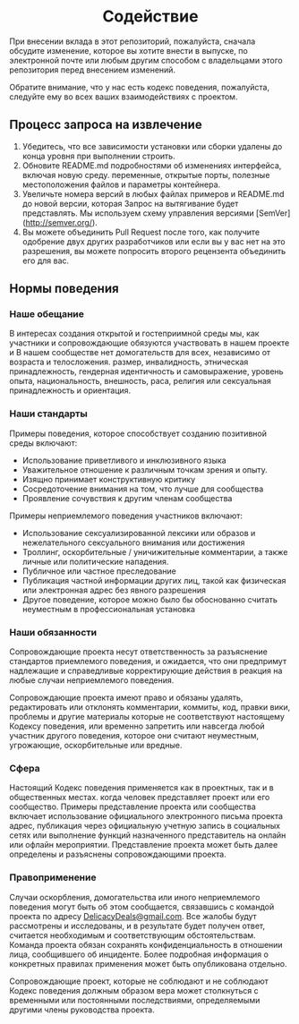 <h1 align="center">Содействие</h1>

При внесении вклада в этот репозиторий, пожалуйста, сначала обсудите изменение, которое вы хотите внести в выпуске,
по электронной почте или любым другим способом с владельцами этого репозитория перед внесением изменений.

Обратите внимание, что у нас есть кодекс поведения, пожалуйста, следуйте ему во всех ваших взаимодействиях с проектом.

## Процесс запроса на извлечение

1. Убедитесь, что все зависимости установки или сборки удалены до конца уровня при выполнении
    строить.
2. Обновите README.md подробностями об изменениях интерфейса, включая новую среду.
    переменные, открытые порты, полезные местоположения файлов и параметры контейнера.
3. Увеличьте номера версий в любых файлах примеров и README.md до новой версии, которая
    Запрос на вытягивание будет представлять. Мы используем схему управления версиями [SemVer] (http://semver.org/).
4. Вы можете объединить Pull Request после того, как получите одобрение двух других разработчиков или если вы
    у вас нет на это разрешения, вы можете попросить второго рецензента объединить его для вас.

## Нормы поведения

### Наше обещание

В интересах создания открытой и гостеприимной среды мы, как
участники и сопровождающие обязуются участвовать в нашем проекте и
В нашем сообществе нет домогательств для всех, независимо от возраста и телосложения.
размер, инвалидность, этническая принадлежность, гендерная идентичность и самовыражение, уровень опыта,
национальность, внешность, раса, религия или сексуальная принадлежность и
ориентация.

### Наши стандарты

Примеры поведения, которое способствует созданию позитивной среды
включают:

- Использование приветливого и инклюзивного языка
- Уважительное отношение к различным точкам зрения и опыту.
- Изящно принимает конструктивную критику
- Сосредоточение внимания на том, что лучше для сообщества
- Проявление сочувствия к другим членам сообщества

Примеры неприемлемого поведения участников включают:

- Использование сексуализированной лексики или образов и нежелательного сексуального внимания или
   достижения
- Троллинг, оскорбительные / уничижительные комментарии, а также личные или политические нападения.
- Публичное или частное преследование
- Публикация частной информации других лиц, такой как физическая или электронная
   адрес без явного разрешения
- Другое поведение, которое можно было бы обоснованно считать неуместным в
   профессиональная установка

### Наши обязанности

Сопровождающие проекта несут ответственность за разъяснение стандартов приемлемого
поведения, и ожидается, что они предпримут надлежащие и справедливые корректирующие действия в
реакция на любые случаи неприемлемого поведения.

Сопровождающие проекта имеют право и обязаны удалять, редактировать или
отклонять комментарии, коммиты, код, правки вики, проблемы и другие материалы
которые не соответствуют настоящему Кодексу поведения, или временно запретить или
навсегда любой участник другого поведения, которое они считают неуместным,
угрожающие, оскорбительные или вредные.

### Сфера

Настоящий Кодекс поведения применяется как в проектных, так и в общественных местах.
когда человек представляет проект или его сообщество. Примеры
представление проекта или сообщества включает использование официального электронного письма проекта
адрес, публикация через официальную учетную запись в социальных сетях или выполнение функций назначенного
представитель на онлайн или офлайн мероприятии. Представление проекта может быть
далее определены и разъяснены сопровождающими проекта.

### Правоприменение

Случаи оскорбления, домогательства или иного неприемлемого поведения могут быть
об этом сообщается, связавшись с командой проекта по адресу DelicacyDeals@gmail.com. Все
жалобы будут рассмотрены и исследованы, и в результате будет получен ответ,
считается необходимым и соответствующим обстоятельствам. Команда проекта
обязан сохранять конфиденциальность в отношении лица, сообщившего об инциденте.
Более подробная информация о конкретных правилах применения может быть опубликована отдельно.

Сопровождающие проект, которые не соблюдают и не соблюдают Кодекс поведения должным образом
вера может столкнуться с временными или постоянными последствиями, определяемыми другими
члены руководства проекта.
